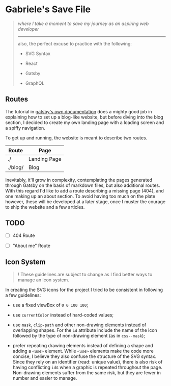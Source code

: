 # Gabriele's Save File

> _where I take a moment to save my journey as an aspiring web developer_
>
> ---
>
> also, the perfect excuse to practice with the following:
>
> -   SVG Syntax
>
> -   React
>
> -   Gatsby
>
> -   GraphQL

## Routes

The tutorial in [gatsby's own documentation](https://www.gatsbyjs.org/docs/) does a mighty good job in explaining how to set up a blog-like website, but before diving into the blog section, I decided to create my own landing page with a loading screen and a spiffy navigation.

To get up and running, the website is meant to describe two routes.

| Route   | Page         |
| ------- | ------------ |
| ./      | Landing Page |
| ./blog/ | Blog         |

Inevitably, it'll grow in complexity, contemplating the pages generated through Gatsby on the basis of markdown files, but also additional routes. With this regard I'd like to add a route describing a missing page (404), and one making up an about section. To avoid having too much on the plate however, these will be developed at a later stage, once I muster the courage to ship the website and a few articles.

## TODO

<!-- I'll probably add this at the top as a bit of a map for upcoming features -->

-   [ ] 404 Route

-   [ ] "About me" Route

## Icon System

> ! These guidelines are subject to change as I find better ways to manage an icon system.

In creating the SVG icons for the project I tried to be consistent in following a few guidelines:

-   use a fixed viewBox of `0 0 100 100`;

-   use `currentColor` instead of hard-coded values;

-   use `mask`, `clip-path` and other non-drawing elements instead of overlapping shapes. For the `id` attribute include the name of the icon followed by the type of non-drawing element (as in `css--mask`);

-   prefer repeating drawing elements instead of defining a shape and adding a `<use>` element. While `<use>` elements make the code more concise, I believe they also confuse the structure of the SVG syntax. Since they rely on an identifier (read: unique value), there is also risk of having conflicting `id`s when a graphic is repeated throughout the page. Non-drawing elements suffer from the same risk, but they are fewer in number and easier to manage.
